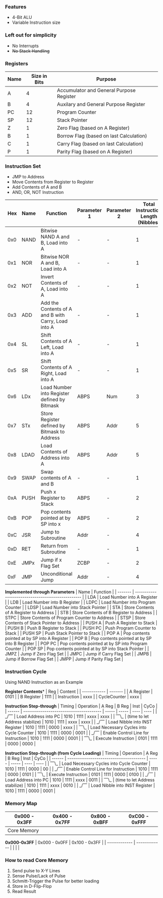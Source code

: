 ### Features
- 4-Bit ALU
- Variable Instruction size

### Left out for simplicity
- No Interrupts 
- ~~No Stack Handling~~

### Registers

| Name | Size in Bits | Purpose                                  |
| ---- | ------------ | ---------------------------------------- |
| A    | 4            | Accumulator and General Purpose Register |
| B    | 4            | Auxilary and General Purpose Register    |
| PC   | 12           | Program Counter                          |
| SP   | 12           | Stack Pointer                            |
| Z    | 1            | Zero Flag (based on A Register)          |
| B    | 1            | Borrow Flag (based on last Calculation)  | 
| C    | 1            | Carry Flag (based on last Calculation)   |
| P    | 1            | Parity Flag (based on A Register)        |

### Instruction Set
- JMP to Address
- Move Contents from Register to Register
- Add Contents of A and B
- AND, OR, NOT Instruction

| Hex | Name | Function                                            | Parameter 1 | Parameter 2 | Total Instruction Length (Nibbles) | Cyclces | 
| --- | ---- | --------------------------------------------------- | ----------- | ----------- | ---------------------------------- | ------- |
| 0x0 | NAND | Bitwise NAND A and B, Load into A                   | -           | -           | 1                                  |         |
| 0x1 | NOR  | Bitwise NOR A and B, Load into A                    | -           | -           | 1                                  |         |
| 0x2 | NOT  | Invert Contents of A, Load into A                   | -           | -           | 1                                  |         |
| 0x3 | ADD  | Add the Contents of A and B with Carry, Load into A | -           | -           | 1                                  |         |
| 0x4 | SL   | Shift Contents of A Left, Load into A               | -           | -           | 1                                  |         |
| 0x5 | SR   | Shift Contents of A Right, Load into A              | -           | -           | 1                                  |         |
| 0x6 | LDx  | Load Number into Register defined by Bitmask        | ABPS        | Num         | 3                                  |         |
| 0x7 | STx  | Store Register defined by Bitmask to Address        | ABPS        | Addr        | 5                                  |         |
| 0x8 | LDAD | Load Contents of Address into A                     | ABPS        | Addr        | 5                                  |         |
| 0x9 | SWAP | Swap contents of A and B                            | -           | -           | 1                                  |         |
| 0xA | PUSH | Push x Register to Stack                            | ABPS        | -           | 2                                  |         |
| 0xB | POP  | Pop contents pointed at by SP into x                | ABPS        | -           | 2                                  |         |
| 0xC | JSR  | Jump to Subroutine                                  | Addr        | -           | 4                                  |         |
| 0xD | RET  | Return from Subroutine                              | -           | -           | 1                                  |         |
| 0xE | JMPx | Jump if x Flag Set                                  | ZCBP        | -           | 2                                  |         |
| 0xF | JMP  | Unconditional Jump                                  | Addr        | -           | 4                                  |         |

**Implemented through Parameters**
| Name    | Function                                           |
| ------- | -------------------------------------------------- |
| LDA     | Load Number into A Register                        |
| LDB     | Load Number into B Register                        |
| LDPC    | Load Number into Program Counter                   |
| LDSP    | Load Number into Stack Pointer                     |
| STA     | Store Contents of A Register to Address            |
| STB     | Store Contents of B Register to Address            |
| STPC    | Store Contents of Program Counter to Address       |
| STSP    | Store Contents of Stack Pointer to Address         |
| PUSH A  | Push A Register to Stack                           |
| PUSH B  | Push B Register to Stack                           |
| PUSH PC | Push Program Counter to Stack                      |
| PUSH SP | Push Stack Pointer to Stack                        |
| POP A   | Pop contents pointed at by SP into A Register      |
| POP B   | Pop contents pointed at by SP into B Register      |
| POP PC  | Pop contents pointed at by SP into Program Counter |
| POP SP  | Pop contents pointed at by SP into Stack Pointer   |
| JMPZ    | Jump if Zero Flag Set                              |
| JMPC    | Jump if Carry Flag Set                             |
| JMPB    | Jump if Borrow Flag Set                            |
| JMPP    | Jump if Parity Flag Set                            |

### Instruction Cycle
Using NAND Instruction as an Example

**Register Contents***
| Reg          | Content |
| ------------ | ------- |
| A Register   | 0101    |
| B Register   | 1111    |
| Instruction  | xxxx    |
| CycleCounter | xxxx    | 

**Instruction Step-through**
| Timing | Operation                                | A Reg | B Reg | Inst | CyCo |
| ------ | ---------------------------------------- | ----- | ----- | ---- | ---- |
| \_/⎺   | Load Address into PC                     | 1010  | 1111  | xxxx | xxxx |
| ⎺\\\_  | (time to let Address stabilize)          | 1010  | 1111  | xxxx | xxxx |
| \_/⎺   | Load Nibble into INST Register           | 1010  | 1111  | 0000 | xxxx |
| ⎺\\\_  | Load Necessary Cycles into Cycle Counter | 1010  | 1111  | 0000 | 0001 |
| \_/⎺   | Enable Control Line for Instruction      | 1010  | 1111  | 0000 | 0001 |
| ⎺\\\_  | Execute Instruction                      | 0101  | 1111  | 0000 | 0000 |

**Instruction Step-through (from Cycle Loading)**
| Timing | Operation                                | A Reg | B Reg | Inst | CyCo |
| ------ | ---------------------------------------- | ----- | ----- | ---- | ---- |
| ⎺\\\_  | Load Necessary Cycles into Cycle Counter | 1010  | 1111  | 0000 | 00 |
| \_/⎺   | Enable Control Line for Instruction      | 1010  | 1111  | 0000 | 0101 |
| ⎺\\\_  | Execute Instruction                      | 0101  | 1111  | 0000 | 0100 |
| \_/⎺   | Load Address into PC                     | 1010  | 1111  | xxxx | 0011 |
| ⎺\\\_  | (time to let Address stabilize)          | 1010  | 1111  | xxxx | 0010 |
| \_/⎺   | Load Nibble into INST Register           | 1010  | 1111  | 0000 | 0001 |  

### Memory Map
| 0x000 - 0x3FF | 0x400 - 0x7FF | 0x800 - 0xBFF | 0xC00 - 0xFFF |
| ------------- | ------------- | ------------- | ------------- |
| Core Memory   |               |               |               |

**0x000-0x3FF**
| 0x000 - 0x0FF | 0x100 - 0x3FF |
| ------------- | ------------- |
|               |               |

### How to read Core Memory
1. Send pulse to X-Y Lines
2. Sense Pulse/Lack of Pulse
3. Schmitt-Trigger the Pulse for better loading
4. Store in D-Flip-Flop
5. Read Result